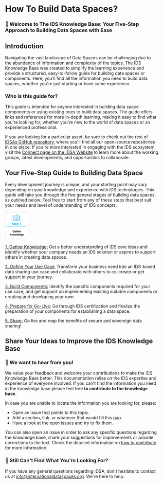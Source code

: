 # How To Build Data Spaces?
### :dart: Welcome to The IDS Knowledge Base: Your Five-Step Approach to Building Data Spaces with Ease

## Introduction
Navigating the vast landscape of Data Spaces can be challenging due to the abundance of information and complexity of the topics. The IDS Knowledge Base was created to simplify the learning experience and provide a structured, easy-to-follow guide for building data spaces or components. Here, you'll find all the information you need to build data spaces, whether you're just starting or have some experience.

### Who is this guide for?
This guide is intended for anyone interested in building data space components or using existing ones to build data spaces. The guide offers links and references for more in-depth learning, making it easy to find what you're looking for, whether you're new to the world of data spaces or an experienced professional.

If you are looking for a particular asset, be sure to check out the rest of [IDSAs GitHub repository](https://link/), where you'll find all our open-source repositories in one place. If you're more interested in engaging with the IDS ecosystem, visit the [Connect page on the IDSA Website](https://internationaldataspaces.org/connect/) to learn more about the working groups, latest developments, and opportunities to collaborate.

## Your Five-Step Guide to Building Data Space
Every development journey is unique, and your starting point may vary depending on your knowledge and experience with IDS technologies. This guide will take you through the five general stages of building data spaces, as outlined below.
Feel free to start from any of these steps that best suit your needs and level of understanding of IDS concepts.

[<img src="https://github.com/International-Data-Spaces-Association/idsa/blob/Update_KnowledgeBase_v.20/how-to-build-data-spaces/images/step1.png" width="15%" height="15%">](/how-to-build-data-spaces/1-Gather-Knowledge.md)

[1. Gather Knowledge:](/how-to-build-data-spaces/1-Gather-Knowledge.md)
Get a better understanding of IDS core ideas and identify whether your company needs an IDS solution or aspires to support others in creating data spaces.

[2. Define Your Use Case:](/how-to-build-data-spaces/2-Define-Your-Use-Case.md)
Transform your business need into an IDS-based data sharing use case and collaborate with others to co-create or get support in your journey.

[3. Build Components:](/how-to-build-data-spaces/3-Build-Components.md)
Identify the specific components required for your use case, and get support on implementing existing suitable components or creating and developing your own.

[4. Prepare for Go-Live:](/how-to-build-data-spaces/4-Prepare-for-Go-Live.md)
Go through IDS certification and finalize the preparation of your components for establishing a data space.

[5. Share:](/how-to-build-data-spaces/5-Share.md)
Go live and reap the benefits of secure and sovereign data sharing!

## Share Your Ideas to Improve the IDS Knowledge Base 
### :mega: We want to hear from you!
We value your feedback and welcome your contributions to make the IDS Knowledge Base better. This documentation relies on the IDS expertise and experience of everyone involved. If you can't find the information you need in the knowledge base please feel free **to contribute to the knowledge base.** 

In case you are unable to locate the information you are looking for, please:
+ Open an issue that points to this topic. 
+ Add a section, link, or whatever that would fill this gap.
+ Have a look at the open issues and try to fix them.

You can also open an issue in order to ask any specific questions regarding the knowledge base, share your suggestions for imporvements or provide corrections to the text. 
Check the detailed information on [how to contribute](/how-to-build-data-spaces/CONTRIBUTING.md) for more information.

### :mag_right: Still Can't Find What You're Looking For?
If you  have any general questions regarding IDSA, don't hesitate to contact us at [info@internationaldataspaces.org](mailto:info@internationaldataspaces.org ). We're here to help.
